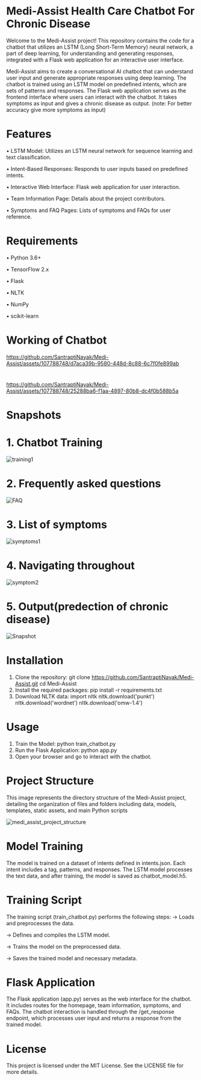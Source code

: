 # Medi-Assist Health Care Chatbot For Chronic Disease 
Welcome to the Medi-Assist project! This repository contains the code for a chatbot that utilizes an LSTM (Long Short-Term Memory) neural network, a part of deep learning, for understanding and generating responses, integrated with a Flask web application for an interactive user interface.

Medi-Assist aims to create a conversational AI chatbot that can understand user input and generate appropriate responses using deep learning. The chatbot is trained using an LSTM model on predefined intents, which are sets of patterns and responses. The Flask web application serves as the frontend interface where users can interact with the chatbot. It takes symptoms as input and gives a chronic disease as output.
(note: For better accuracy give more symptoms as input)

# Features
•	LSTM Model: Utilizes an LSTM neural network for sequence learning and text classification.

•	Intent-Based Responses: Responds to user inputs based on predefined intents.

•	Interactive Web Interface: Flask web application for user interaction.

•	Team Information Page: Details about the project contributors.

•	Symptoms and FAQ Pages: Lists of symptoms and FAQs for user reference.


# Requirements
•	Python 3.6+

•	TensorFlow 2.x

•	Flask

•	NLTK

•	NumPy

•	scikit-learn


# Working of Chatbot



https://github.com/SantraptiNayak/Medi-Assist/assets/107788748/d7aca39b-9580-448d-8c88-6c7f0fe899ab


#    

https://github.com/SantraptiNayak/Medi-Assist/assets/107788748/25288ba6-f1aa-4897-80b8-dc4f0b588b5a




# Snapshots

# 1. Chatbot Training
![training1](https://github.com/SantraptiNayak/Medi-Assist/assets/107788748/a45e460e-3315-4191-b503-4060d5f1809f)
                    

# 2. Frequently asked questions
![FAQ](https://github.com/SantraptiNayak/Medi-Assist/assets/107788748/66a17782-b433-471a-a0d0-65a75bfa006a)
                   
# 3. List of symptoms
![symptoms1](https://github.com/SantraptiNayak/Medi-Assist/assets/107788748/6504dc2a-3c4e-44b9-9935-401bed31688c)


# 4. Navigating throughout
![symptom2](https://github.com/SantraptiNayak/Medi-Assist/assets/107788748/fadc18b8-9829-476e-8875-bc476411e5d6)
    
# 5. Output(predection of chronic disease)
![Snapshot](https://github.com/SantraptiNayak/Medi-Assist/assets/107788748/ada44074-7f20-46a1-8597-22c2e057fdf2)



# Installation
1.	Clone the repository:
    git clone https://github.com/SantraptiNayak/Medi-Assist.git cd Medi-Assist 
2.	Install the required packages:
    pip install -r requirements.txt 
3.	Download NLTK data:
    import nltk nltk.download('punkt') nltk.download('wordnet') nltk.download('omw-1.4') 

# Usage
1.	Train the Model:
    python train_chatbot.py 
2.	Run the Flask Application:
    python app.py 
3.	Open your browser and go to interact with the chatbot.

# Project Structure

This image represents the directory structure of the Medi-Assist project, detailing the organization of files and folders including data, models, templates, static assets, and main Python scripts

![medi_assist_project_structure](https://github.com/SantraptiNayak/Medi-Assist/assets/107788748/21f42c1c-2e49-48b7-8ed5-1675c8606db0)


# Model Training
The model is trained on a dataset of intents defined in intents.json. Each intent includes a tag, patterns, and responses. The LSTM model processes the text data, and after training, the model is saved as chatbot_model.h5.

# Training Script
The training script (train_chatbot.py) performs the following steps:
-> Loads and preprocesses the data.

-> Defines and compiles the LSTM model.

-> Trains the model on the preprocessed data.

-> Saves the trained model and necessary metadata.


# Flask Application
The Flask application (app.py) serves as the web interface for the chatbot. It includes routes for the homepage, team information, symptoms, and FAQs. The chatbot interaction is handled through the /get_response endpoint, which processes user input and returns a response from the trained model.

# License
This project is licensed under the MIT License. See the LICENSE file for more details.



